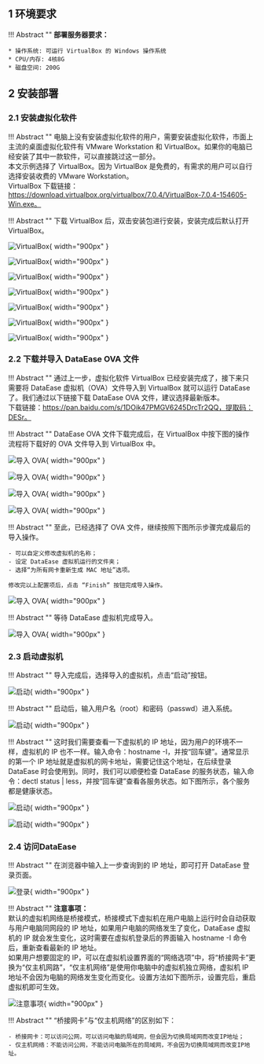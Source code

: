 ## 1 环境要求

!!! Abstract ""
**部署服务器要求：**

    * 操作系统: 可运行 VirtualBox 的 Windows 操作系统
    * CPU/内存: 4核8G
    * 磁盘空间: 200G

## 2 安装部署

### 2.1 安装虚拟化软件

!!! Abstract ""
电脑上没有安装虚拟化软件的用户，需要安装虚拟化软件，市面上主流的桌面虚拟化软件有 VMware Workstation 和
VirtualBox。如果你的电脑已经安装了其中一款软件，可以直接跳过这一部分。  
本文示例选择了 VirtualBox。因为 VirtualBox 是免费的，有需求的用户可以自行选择安装收费的 VMware Workstation。  
VirtualBox 下载链接：https://download.virtualbox.org/virtualbox/7.0.4/VirtualBox-7.0.4-154605-Win.exe。

!!! Abstract ""
下载 VirtualBox 后，双击安装包进行安装，安装完成后默认打开 VirtualBox。

![VirtualBox](../img/installation/VirtualBox1.png){ width="900px" }

![VirtualBox](../img/installation/VirtualBox2.png){ width="900px" }

![VirtualBox](../img/installation/VirtualBox3.png){ width="900px" }

![VirtualBox](../img/installation/VirtualBox4.png){ width="900px" }

![VirtualBox](../img/installation/VirtualBox5.png){ width="900px" }

![VirtualBox](../img/installation/VirtualBox6.png){ width="900px" }

![VirtualBox](../img/installation/VirtualBox7.png){ width="900px" }

### 2.2 下载并导入 DataEase OVA 文件

!!! Abstract ""
通过上一步，虚拟化软件 VirtualBox 已经安装完成了，接下来只需要将 DataEase 虚拟机（OVA）文件导入到 VirtualBox 就可以运行
DataEase 了。我们通过以下链接下载 DataEase OVA 文件，建议选择最新版本。  
下载链接：https://pan.baidu.com/s/1DOik47PMGV6245DrcTr2QQ，提取码：DESr。

!!! Abstract ""
DataEase OVA 文件下载完成后，在 VirtualBox 中按下图的操作流程将下载好的 OVA 文件导入到 VirtualBox 中。

![导入 OVA](../img/installation/导入1.png){ width="900px" }

![导入 OVA](../img/installation/导入2.png){ width="900px" }

![导入 OVA](../img/installation/导入3.png){ width="900px" }

![导入 OVA](../img/installation/导入4.png){ width="900px" }

!!! Abstract ""
至此，已经选择了 OVA 文件，继续按照下图所示步骤完成最后的导入操作。

	- 可以自定义修改虚拟机的名称；
	- 设定 DataEase 虚拟机运行的文件夹；
	- 选择“为所有网卡重新生成 MAC 地址”选项。

	修改完以上配置项后，点击 “Finish” 按钮完成导入操作。

![导入 OVA](../img/installation/导入5.png){ width="900px" }

!!! Abstract ""
等待 DataEase 虚拟机完成导入。

![导入 OVA](../img/installation/导入6.png){ width="900px" }

### 2.3 启动虚拟机

!!! Abstract ""
导入完成后，选择导入的虚拟机，点击“启动”按钮。

![启动](../img/installation/启动1.png){ width="900px" }

!!! Abstract ""
启动后，输入用户名（root）和密码（passwd）进入系统。

![启动](../img/installation/启动2.png){ width="900px" }

!!! Abstract ""
这时我们需要查看一下虚拟机的 IP 地址，因为用户的环境不一样，虚拟机的 IP 也不一样。输入命令：hostname -I，并按“回车键”。通常显示的第一个
IP 地址就是虚拟机的网卡地址，需要记住这个地址，在后续登录 DataEase 时会使用到。同时，我们可以顺便检查 DataEase
的服务状态，输入命令：dectl status | less，并按“回车键”查看各服务状态。如下图所示，各个服务都是健康状态。

![启动](../img/installation/启动3.png){ width="900px" }

![启动](../img/installation/启动4.png){ width="900px" }

### 2.4 访问DataEase

!!! Abstract ""
在浏览器中输入上一步查询到的 IP 地址，即可打开 DataEase 登录页面。

![登录](../img/installation/登录1.png){ width="900px" }

!!! Abstract ""
**注意事项：**  
默认的虚拟机网络是桥接模式，桥接模式下虚拟机在用户电脑上运行时会自动获取与用户电脑同网段的 IP 地址，如果用户电脑的网络发生了变化，DataEase
虚拟机的 IP 就会发生变化，这时需要在虚拟机登录后的界面输入 hostname -I 命令后，重新查看最新的 IP 地址。  
如果用户想要固定的 IP，可以在虚拟机设置界面的“网络选项”中，将“桥接网卡”更换为“仅主机网路”，“仅主机网络”是使用你电脑中的虚拟机独立网络，虚拟机
IP 地址不会因为电脑的网络发生变化而变化。设置方法如下图所示，设置完后，重启虚拟机即可生效。

![注意事项](../img/installation/注意事项.png){ width="900px" }

!!! Abstract ""
“桥接网卡”与“仅主机网络”的区别如下：

	- 桥接网卡：可以访问公网，可以访问电脑的局域网，但会因为切换局域网而改变IP地址；  
	- 仅主机网络：不能访问公网，不能访问电脑所在的局域网，不会因为切换局域网而改变IP地址。